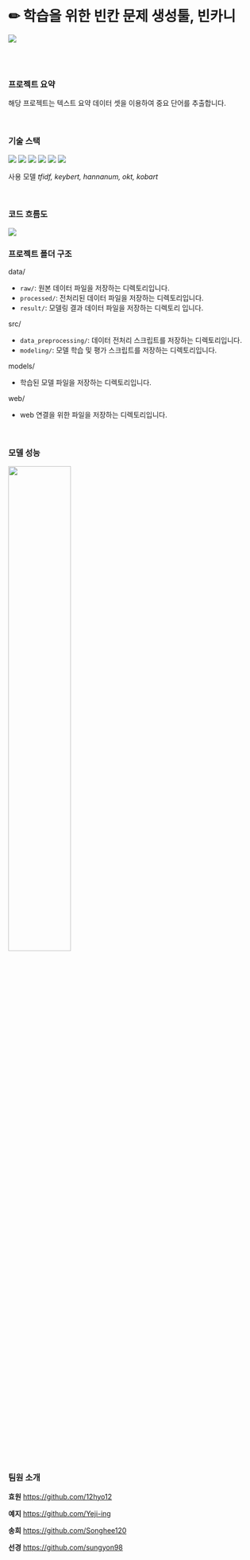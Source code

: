 # ✏ 학습을 위한 빈칸 문제 생성툴, 빈카니

<img src="https://github.com/Songhee120/cj-aihackathon-binkani/assets/81075657/4b4ee138-ce1b-4dde-a354-ff7c89fa2ab8">


<br><br>

### 프로젝트 요약

해당 프로젝트는 텍스트 요약 데이터 셋을 이용하여 중요 단어를 추출합니다.

<br>

### 기술 스택

<img src="https://img.shields.io/badge/git-F05032?style=for-the-badge&logo=git&logoColor=white"> <img src="https://img.shields.io/badge/github-181717?style=for-the-badge&logo=github&logoColor=white">
<img src="https://img.shields.io/badge/python-3776AB?style=for-the-badge&logo=python&logoColor=white">
<img src="https://img.shields.io/badge/html5-E34F26?style=for-the-badge&logo=html5&logoColor=white"> <img src="https://img.shields.io/badge/css-1572B6?style=for-the-badge&logo=css3&logoColor=white"> <img src="https://img.shields.io/badge/flask-000000?style=for-the-badge&logo=flask&logoColor=white">

사용 모델  *tfidf, keybert, hannanum, okt, kobart* 

<br>

### 코드 흐름도

<img src="https://github.com/Songhee120/cj-aihackathon-binkani/assets/81075657/7b11462b-88a7-4fbb-919e-323442bf7e8b">


### 프로젝트 폴더 구조

data/

- `raw/`: 원본 데이터 파일을 저장하는 디렉토리입니다.
- `processed/`: 전처리된 데이터 파일을 저장하는 디렉토리입니다.
- `result/`: 모델링 결과 데이터 파일을 저장하는 디렉토리 입니다.

src/

- `data_preprocessing/`: 데이터 전처리 스크립트를 저장하는 디렉토리입니다.
- `modeling/`: 모델 학습 및 평가 스크립트를 저장하는 디렉토리입니다.

models/

- 학습된 모델 파일을 저장하는 디렉토리입니다.

web/

- web 연결을 위한 파일을 저장하는 디렉토리입니다.

<br>

### 모델 성능
<image src="https://github.com/Songhee120/cj-aihackathon-binkani/assets/81075657/471b0340-dcb6-49c9-9455-8b39e705b1c6" width="50%" height="50%">

<br><br>

###  팀원 소개

**효원** https://github.com/12hyo12

**예지** https://github.com/Yeji-ing

**송희** https://github.com/Songhee120

**선경** https://github.com/sungyon98
